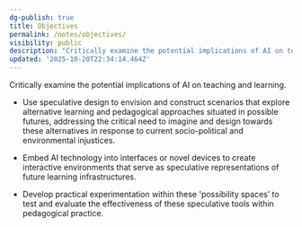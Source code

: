 ```yaml
---
dg-publish: true
title: Objectives
permalink: /notes/objectives/
visibility: public
description: "Critically examine the potential implications of AI on teaching and learning.\_\n\n- Use speculative design to envision and construct scenarios that explore altern"
updated: '2025-10-20T22:34:14.464Z'
---
```

Critically examine the potential implications of AI on teaching and learning. 

- Use speculative design to envision and construct scenarios that explore alternative learning and pedagogical approaches situated in possible futures, addressing the critical need to imagine and design towards these alternatives in response to current socio-political and environmental injustices.  

- Embed AI technology into interfaces or novel devices to create interactive environments that serve as speculative representations of future learning infrastructures. 

- Develop practical experimentation within these 'possibility spaces’ to test and evaluate the effectiveness of these speculative tools within pedagogical practice. 
